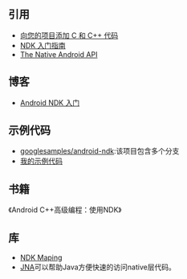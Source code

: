 ## 引用

- [向您的项目添加 C 和 C++ 代码](https://developer.android.com/studio/projects/add-native-code.html)
- [NDK 入门指南](https://developer.android.com/ndk/guides/index.html)
- [The Native Android API](http://mobilepearls.com/labs/native-android-api/)

## 博客

- [Android NDK 入门](https://xiaozhuanlan.com/crayfish)

## 示例代码

- [googlesamples/android-ndk](https://github.com/googlesamples/android-ndk):该项目包含多个分支
- [我的示例代码](https://github.com/Ztiany/Programming-Notes-Code/blob/master/Android/NDK/README.md)

## 书籍

《Android C++高级编程：使用NDK》

## 库

- [NDK Maping](http://cdn2.jianshu.io/p/bdce346aef85)
- [JNA](https://github.com/java-native-access/jna)可以帮助Java方便快速的访问native层代码。
